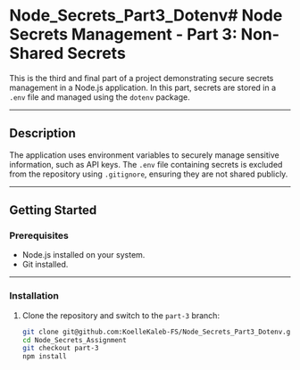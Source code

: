 # Node_Secrets_Part3_Dotenv# Node Secrets Management - Part 3: Non-Shared Secrets

This is the third and final part of a project demonstrating secure secrets management in a Node.js application. In this part, secrets are stored in a `.env` file and managed using the `dotenv` package.

---

## Description

The application uses environment variables to securely manage sensitive information, such as API keys. The `.env` file containing secrets is excluded from the repository using `.gitignore`, ensuring they are not shared publicly.

---

## Getting Started

### Prerequisites

- Node.js installed on your system.
- Git installed.

---

### Installation

1. Clone the repository and switch to the `part-3` branch:
   ```bash
   git clone git@github.com:KoelleKaleb-FS/Node_Secrets_Part3_Dotenv.git
   cd Node_Secrets_Assignment
   git checkout part-3
   npm install
   ```
